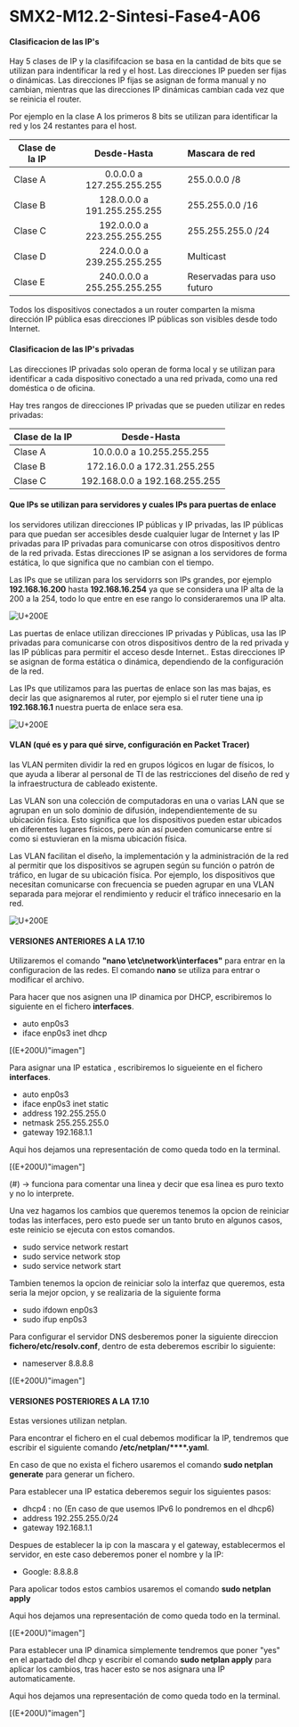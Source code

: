 # SMX2-M12.2-Sintesi-Fase4-A06

#### Clasificacion de las IP's

Hay 5 clases de IP y la clasififcacion se basa en la cantidad de bits que se utilizan para indentificar la red y el host.
Las direcciones IP pueden ser fijas o dinámicas. Las direcciones IP fijas se asignan de forma manual y no cambian, mientras que las direcciones IP dinámicas cambian cada vez que se reinicia el router.

Por ejemplo en la clase A los primeros 8 bits se utilizan para identificar la red y los 24 restantes para el host.

|Clase de la IP |Desde-Hasta |Mascara de red |
|----------|:----------:|:----------|
|Clase A |0.0.0.0 a 127.255.255.255 |255.0.0.0  /8 |
|Clase B |128.0.0.0 a 191.255.255.255 |255.255.0.0  /16 |
|Clase C |192.0.0.0 a 223.255.255.255 |255.255.255.0  /24 |
|Clase D |224.0.0.0 a 239.255.255.255 |Multicast |
|Clase E |240.0.0.0 a 255.255.255.255 |Reservadas para uso futuro |

Todos los dispositivos conectados a un router comparten la misma dirección IP pública esas direcciones IP públicas son visibles desde todo Internet.

#### Clasificacion de las IP's privadas

Las direcciones IP privadas solo operan de forma local y se utilizan para identificar a cada dispositivo conectado a una red privada, como una red doméstica o de oficina.

Hay tres rangos de direcciones IP privadas que se pueden utilizar en redes privadas:

|Clase de la IP |Desde-Hasta |
|----------|:----------:|
|Clase A |10.0.0.0 a 10.255.255.255 |
|Clase B |172.16.0.0 a 172.31.255.255 |
|Clase C |192.168.0.0 a 192.168.255.255 |

#### Que IPs se utilizan para servidores y cuales IPs para puertas de enlace

los servidores utilizan direcciones IP públicas y IP privadas, las IP públicas para que puedan ser accesibles desde cualquier lugar de Internet y las IP privadas para IP privadas para comunicarse con otros dispositivos dentro de la red privada. Estas direcciones IP se asignan a los servidores de forma estática, lo que significa que no cambian con el tiempo.

Las IPs que se utilizan para los servidorrs son IPs grandes, por ejemplo __192.168.16.200__ hasta __192.168.16.254__ ya que se considera una IP alta de la 200 a la 254, todo lo que entre en ese rango lo consideraremos una IP alta.

![U+200E](https://github.com/JxviHub/SMX2-M12.2-Sintesi-Fase4-A06-Javier-Izan-Gabriel/blob/main/Fotoservidor.png "imagen")

Las puertas de enlace utilizan direcciones IP privadas y Públicas, usa las IP privadas para comunicarse con otros dispositivos dentro de la red privada y las IP públicas para permitir el acceso desde Internet.. Estas direcciones IP se asignan de forma estática o dinámica, dependiendo de la configuración de la red.

Las IPs que utilizamos para las puertas de enlace son las mas bajas, es decir las que asignaremos al ruter, por ejemplo si el ruter tiene una ip __192.168.16.1__ nuestra puerta de enlace sera esa.

![U+200E](https://github.com/JxviHub/SMX2-M12.2-Sintesi-Fase4-A06-Javier-Izan-Gabriel/blob/main/imagenpc.png "imagen")

#### VLAN (qué es y para qué sirve, configuración en Packet Tracer)

las VLAN permiten dividir la red en grupos lógicos en lugar de físicos, lo que ayuda a liberar al personal de TI de las restricciones del diseño de red y la infraestructura de cableado existente.

Las VLAN son una colección de computadoras en una o varias LAN que se agrupan en un solo dominio de difusión, independientemente de su ubicación física. Esto significa que los dispositivos pueden estar ubicados en diferentes lugares físicos, pero aún así pueden comunicarse entre sí como si estuvieran en la misma ubicación física.

Las VLAN facilitan el diseño, la implementación y la administración de la red al permitir que los dispositivos se agrupen según su función o patrón de tráfico, en lugar de su ubicación física. Por ejemplo, los dispositivos que necesitan comunicarse con frecuencia se pueden agrupar en una VLAN separada para mejorar el rendimiento y reducir el tráfico innecesario en la red.

![U+200E](https://github.com/JxviHub/SMX2-M12.2-Sintesi-Fase4-A06-Javier-Izan-Gabriel/blob/main/vlan.png "imagen")

#### VERSIONES ANTERIORES A LA 17.10

Utilizaremos el comando **"nano \etc\network\interfaces"** para entrar en la configuracion de las redes.
El comando **nano** se utiliza para entrar o modificar el archivo.


Para hacer que nos asignen una IP dinamica por DHCP, escribiremos lo siguiente en el fichero **interfaces**.
- auto enp0s3
- iface enp0s3 inet dhcp

[(E+200U)"imagen"]

Para asignar una IP estatica , escribiremos lo sigueiente en el fichero **interfaces**.
- auto enp0s3
- iface enp0s3 inet static
- address 192.255.255.0
- netmask 255.255.255.0
- gateway 192.168.1.1

Aqui hos dejamos una representación de como queda todo en la terminal.

[(E+200U)"imagen"]

(#) -> funciona para comentar una linea y decir que esa linea es puro texto y no lo interprete.

Una vez hagamos los cambios que queremos tenemos la opcion de reiniciar todas las interfaces, pero esto puede ser un tanto bruto en algunos casos, este reinicio se ejecuta con estos comandos.
- sudo service network restart
- sudo service network stop
- sudo service network start

Tambien tenemos la opcion de reiniciar solo la interfaz que queremos, esta seria la mejor opcion, y se realizaria de la siguiente forma
- sudo ifdown enp0s3
- sudo ifup enp0s3

Para configurar el servidor DNS desberemos poner la siguiente direccion **fichero/etc/resolv.conf**, dentro de esta deberemos escribir lo siguiente:
- nameserver 8.8.8.8

[(E+200U)"imagen"]

#### VERSIONES POSTERIORES A LA 17.10

Estas versiones utilizan netplan.
 
Para encontrar el fichero en el cual debemos modificar la IP, tendremos que escribir el siguiente comando **/etc/netplan/****.yaml**.

En caso de que no exista el fichero usaremos el comando **sudo netplan generate** para generar un fichero.

Para establecer una IP estatica deberemos seguir los siguientes pasos:
- dhcp4 : no (En caso de que usemos IPv6 lo pondremos en el dhcp6)
- address 192.255.255.0/24
- gateway 192.168.1.1

Despues de establecer la ip con la mascara y el gateway, establecermos el servidor, en este caso deberemos poner el nombre y la IP:
- Google: 8.8.8.8

Para apolicar todos estos cambios usaremos el comando **sudo netplan apply**

Aqui hos dejamos una representación de como queda todo en la terminal.

[(E+200U)"imagen"]

Para establecer una IP dinamica simplemente tendremos que poner "yes" en el apartado del dhcp y escribir el comando **sudo netplan apply** para aplicar los cambios, tras hacer esto se nos asignara una IP automaticamente.

Aqui hos dejamos una representación de como queda todo en la terminal.

[(E+200U)"imagen"]